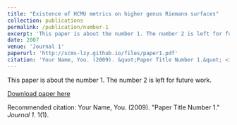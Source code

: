 ```yaml
---
title: "Existence of HCMU metrics on higher genus Riemann surfaces"
collection: publications
permalink: /publication/number-1
excerpt: 'This paper is about the number 1. The number 2 is left for future work.'
date: 2007
venue: 'Journal 1'
paperurl: 'http://scms-lzy.github.io/files/paper1.pdf'
citation: 'Your Name, You. (2009). &quot;Paper Title Number 1.&quot; <i>Journal 1</i>. 1(1).'
---
```

This paper is about the number 1. The number 2 is left for future work.

[Download paper here](http://scms-lzy.github.io/files/paper1.pdf)

Recommended citation: Your Name, You. (2009). "Paper Title Number 1." <i>Journal 1</i>. 1(1).
